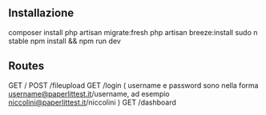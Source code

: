 ## Installazione


composer install
php artisan migrate:fresh
php artisan breeze:install
sudo n stable
npm install && npm run dev



## Routes

GET     /
POST    /fileupload
GET     /login   ( username e password sono nella forma username@paperlittest.it/username, ad esempio niccolini@paperlittest.it/niccolini )
GET     /dashboard

